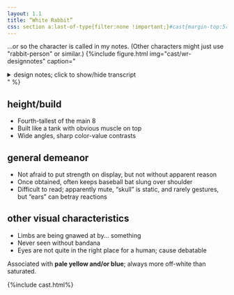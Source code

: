 ```yaml
---
layout: 1.1
title: “White Rabbit”
css: section a:last-of-type{filter:none !important;}#cast{margin-top:5rem;}
---
```

...or so the character is called in my notes. (Other characters might just use "rabbit-person" or similar.)
{%include figure.html
	img="cast/wr-designnotes"
	caption="<details><summary>design notes; click to show/hide transcript</summary><ul><li>strongest one here and knows it</li><li>oddly plain; missing something?</li></ul>&nbsp;<ul><li>[“skull”-teeth are] curved back</li><li>bandana [under “skull”]; base of “ears” is covered</li><li>eye only somewhat seen</li><li>defined muscle</li><li>[clothing has] frayed edges</li></ul></details>"
%}

## height/build
- Fourth-tallest of the main 8
- Built like a tank with obvious muscle on top
- Wide angles, sharp color-value contrasts

## general demeanor
- Not afraid to put strength on display, but not without apparent reason
- Once obtained, often keeps baseball bat slung over shoulder
- Difficult to read; apparently mute, “skull” is static, and rarely gestures, but “ears” can betray reactions

## other visual characteristics
- Limbs are being gnawed at by... something
- Never seen without bandana
- Eyes are not quite in the right place for a human; cause debatable

Associated with <b>pale yellow and/or blue</b>; always more off-white than saturated.

{%include cast.html%}